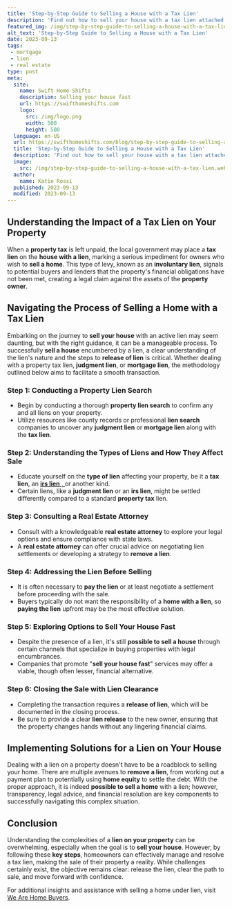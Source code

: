 ```yaml
---
title: 'Step-by-Step Guide to Selling a House with a Tax Lien'
description: 'Find out how to sell your house with a tax lien attached. This step-by-step guide provides all the information you need, perfect for curious homeowners.'
featured_img: /img/step-by-step-guide-to-selling-a-house-with-a-tax-lien.webp
alt_text: 'Step-by-Step Guide to Selling a House with a Tax Lien'
date: 2023-09-13
tags:
 - mortgage
 - lien
 - real estate
type: post
meta:
  site:
    name: Swift Home Shifts
    description: Selling your house fast
    url: https://swifthomeshifts.com
    logo:
      src: /img/logo.png
      width: 500
      height: 500
  language: en-US
  url: https://swifthomeshifts.com/blog/step-by-step-guide-to-selling-a-house-with-a-tax-lien
  title: 'Step-by-Step Guide to Selling a House with a Tax Lien'
  description: 'Find out how to sell your house with a tax lien attached. This step-by-step guide provides all the information you need, perfect for curious homeowners.'
  image:
    src: /img/step-by-step-guide-to-selling-a-house-with-a-tax-lien.webp
  author:
    name: Katie Rossi
  published: 2023-09-13
  modified: 2023-09-13
---
```



## Understanding the Impact of a Tax Lien on Your Property

When a **property tax** is left unpaid, the local government may place a **tax lien** on the **house with a lien**, marking a serious impediment for owners who wish to **sell a home**. This type of levy, known as an **involuntary lien**, signals to potential buyers and lenders that the property's financial obligations have not been met, creating a legal claim against the assets of the **property owner**.

## Navigating the Process of Selling a Home with a Tax Lien

Embarking on the journey to **sell your house** with an active lien may seem daunting, but with the right guidance, it can be a manageable process. To successfully **sell a house** encumbered by a lien, a clear understanding of the lien's nature and the steps to **release of lien** is critical. Whether dealing with a property tax lien, **judgment lien**, or **mortgage lien**, the methodology outlined below aims to facilitate a smooth transaction.

### Step 1: Conducting a Property Lien Search
  - Begin by conducting a thorough **property lien search** to confirm any and all liens on your property.
  - Utilize resources like county records or professional **lien search** companies to uncover any **judgment lien** or **mortgage lien** along with the **tax lien**.

### Step 2: Understanding the Types of Liens and How They Affect Sale
  - Educate yourself on the **type of lien** affecting your property, be it a **tax lien**, an [**irs lien** ,  ](https://swifthomeshifts.com/blog/maximizing-profit-when-selling-your-lien-encumbered-home)or another kind.
  - Certain liens, like a **judgment lien** or an **irs lien**, might be settled differently compared to a standard **property tax** lien.

### Step 3: Consulting a Real Estate Attorney
  - Consult with a knowledgeable **real estate attorney** to explore your legal options and ensure compliance with state laws.
  - A **real estate attorney** can offer crucial advice on negotiating lien settlements or developing a strategy to **remove a lien**.

### Step 4: Addressing the Lien Before Selling
  - It is often necessary to **pay the lien** or at least negotiate a settlement before proceeding with the sale.
  - Buyers typically do not want the responsibility of a **home with a lien**, so **paying the lien** upfront may be the most effective solution.

### Step 5: Exploring Options to Sell Your House Fast
  - Despite the presence of a lien, it's still **possible to sell a house** through certain channels that specialize in buying properties with legal encumbrances.
  - Companies that promote "**sell your house fast**" services may offer a viable, though often lesser, financial alternative.

### Step 6: Closing the Sale with Lien Clearance
  - Completing the transaction requires a **release of lien**, which will be documented in the closing process.
  - Be sure to provide a clear **lien release** to the new owner, ensuring that the property changes hands without any lingering financial claims.

## Implementing Solutions for a Lien on Your House

Dealing with a lien on a property doesn't have to be a roadblock to selling your home. There are multiple avenues to **remove a lien**, from working out a payment plan to potentially using **home equity** to settle the debt. With the proper approach, it is indeed **possible to sell a home** with a lien; however, transparency, legal advice, and financial resolution are key components to successfully navigating this complex situation. 

## Conclusion

Understanding the complexities of a **lien on your property** can be overwhelming, especially when the goal is to **sell your house**. However, by following these **key steps**, homeowners can effectively manage and resolve a tax lien, making the sale of their property a reality. While challenges certainly exist, the objective remains clear: release the lien, clear the path to sale, and move forward with confidence.

For additional insights and assistance with selling a home under lien, visit [We Are Home Buyers](https://www.wearehomebuyers.com/blog/sell-a-house-with-a-lien/).